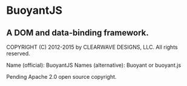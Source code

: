 <h1>BuoyantJS</h1>
<h2>A DOM and data-binding framework.</h2>




COPYRIGHT (C) 2012-2015 by CLEARWAVE DESIGNS, LLC.  All rights reserved.

Name (official): BuoyantJS
Names (alternative): Buoyant or buoyant.js

Pending Apache 2.0 open source copyright.
